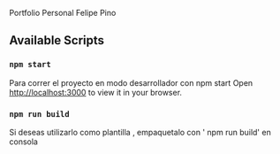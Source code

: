 

Portfolio Personal Felipe Pino

## Available Scripts

 

### `npm start`

Para correr el proyecto en modo desarrollador con npm start
Open [http://localhost:3000](http://localhost:3000) to view it in your browser.

### `npm run build`

Si deseas utilizarlo como plantilla , empaquetalo con ' npm run build' en consola
